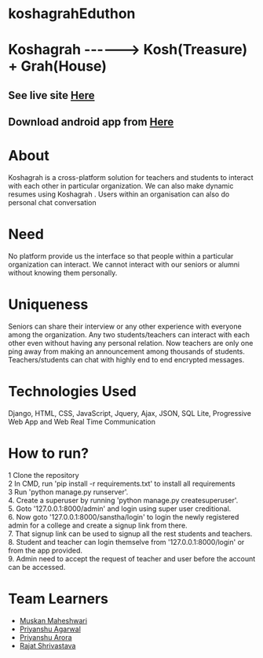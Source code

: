 # koshagrahEduthon

# Koshagrah  ------>  Kosh(Treasure) +  Grah(House)

## See live site <a href="https://koshagrah.pythonanywhere.com">Here</a>

## Download android app from <a href="https://koshagrah.pythonanywhere.com/static/img/base.apk">Here</a>

# About
Koshagrah is a cross-platform solution for teachers and students to interact with each other in particular organization. 
We can also make dynamic resumes using Koshagrah .
Users within an organisation can also do personal chat conversation

# Need
No platform provide us the interface so that  people within a particular organization can interact.
We cannot interact with our seniors or alumni without knowing them personally.

# Uniqueness
Seniors can share their interview or any other experience with everyone among the organization.
Any two students/teachers can interact with each other even without having any personal relation.
Now teachers are only one ping away from making an announcement among thousands of students.
Teachers/students can chat with highly end to end encrypted messages.

# Technologies Used
Django,
HTML,
CSS,
JavaScript,
Jquery,
Ajax,
JSON,
SQL Lite,
Progressive Web App and
Web Real Time Communication

# How to run?
1 Clone the repository<br>
2 In CMD, run 'pip install -r requirements.txt' to install all requirements<br>
3 Run 'python manage.py runserver'.<br>
4. Create a superuser by running 'python manage.py createsuperuser'.<br>
5. Goto '127.0.0.1:8000/admin' and login using super user creditional.<br>
6. Now goto '127.0.0.1:8000/sanstha/login' to login the newly registered admin for a college and create a signup link from there.<br>
7. That signup link can be used to signup all the rest students and teachers. <br>
8. Student and teacher can login themselve from '127.0.0.1:8000/login' or from the app provided.<br>
9. Admin need to accept the request of teacher and user before the account can be accessed. <br>

# Team Learners
- [Muskan Maheshwari](https://github.com/Muskan02)
- [Priyanshu Agarwal](https://github.com/impriyanshu)
- [Priyanshu Arora](https://github.com/priyanshuarora1)
- [Rajat Shrivastava](https://github.com/rajathandsom)



